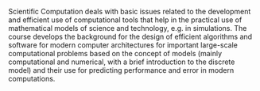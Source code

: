 Scientific Computation deals with basic issues related to the development and efficient use of computational tools that help in the practical use of mathematical models of science and technology, e.g. in simulations.  The course develops the background for the design of efficient algorithms and software for modern computer architectures for important large-scale computational problems based on the concept of models (mainly computational and numerical, with a brief introduction to the discrete model) and their use for predicting performance and error in modern computations.
